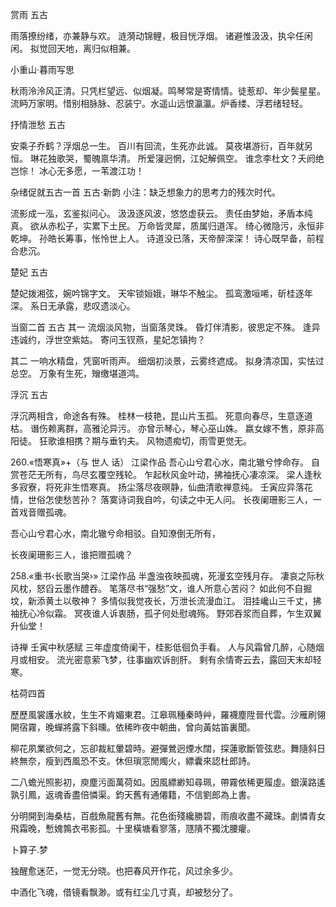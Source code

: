  赏雨  五古

雨落撩纷绪，亦兼静与欢。
涟漪动锦鲤，极目恍浮烟。
诸避惟汲汲，执伞任闲闲。
拟觉回天地，离归似相兼。

小重山·暮雨写思

 秋雨泠泠风正清。只凭栏望远、似烟凝。鸣琴常是寄情情。徒惹却、年少鬓星星。
 流眄万家明。惜别相脉脉、忍装宁。水遥山远恨瀛瀛。炉香缕、浮若绪轻轻。

抒情泄愁    五古

安乘子乔鹤？浮烟总一生。
百川有回流，生死亦此诚。
莫夜堪游衍，百年就另恒。
琳花独歌哭，蜀魄禀华清。
所爱寖迥惘，江妃解佩空。
谁念李杜文？夭阏绝岂悰！
冰心无多愿，一苇渡江功！

杂绪促就五古一首
          五古·新韵
小注：缺乏想象力的思考力的残次时代。

流影成一泓，玄鉴拟问心。
汲汲逐风波，悠悠虚获云。
责任由梦始，矛盾本纯真。
欲从赤松子，实累下土民。
万命皆灵犀，质属归道浑。
绮心微隐污，永恒非乾坤。
孙皓长筹事，怅怜世上人。
诗道没已落，天帝醉深深！
诗心既早备，前程合悲沉。

楚妃    五古

楚妃拨湘弦，婉吟锦字文。
天牢锁姮娥，琳华不触尘。
孤鸾激咺唏，斫桂逐年深。
系日无承露，悲叹遗淡心。

   当窗二首   五古
其一
流烟淡风物，当窗落灵珠。
昏灯伴清影，彼思定不殊。
逢异违诚约，浮世空紫姑。
寄问玉钗燕，星妃怎镇拘？

其二
一响水精盘，凭窗听雨声。
细烟初淡景，云雾终遮成。
拟身清凉国，实怯过总空。
万象有生死，矰缴堪道鸿。

浮沉    五古

浮沉两相含，命途各有殊。
桂林一枝艳，昆山片玉孤。
死意向春尽，生意逐道枯。
谮伤赖离群，高雅沦异污。
亦曾示琴心，琴心巫山姝。
嬴女嫁不售，原非高阳徒。
狂歌谁相携？期与垂钓夫。
风物遗痴切，雨雪更觉无。

260.«悟寒真»+（与 世人 话）
江梁作品
吾心山兮君心水，南北辙兮悖命存。
自赏苍茫无所有，鸟尽玄覆空残轮。
乍起秋风金叶动，拂袖抚心凄凉深。
梁人逢秋多寂寮，将死非生悟寒真。
扬尘落尽夜暝静，仙曲清歌禅意纯。
壬寅应异落花情，世俗怎使愁苦孙？
落寞诗词我自吟，句读之中无人问。
长夜阑珊影三人，一首戏音赠孤魂。



吾心山兮君心水，南北辙兮命相驳。自知潦倒无所有，

长夜阑珊影三人，谁把赠孤魂？

258.«重书‹长歌当哭›»
江梁作品
半盏浊夜映孤魂，死漫玄空残月存。
凄哀之际秋风枕，怒舀云墨作醴吞。
笔落尽书“强愁”文，谁人所意心苦闷？
如此何不自掘坟，新添黄土以敬神？
多情似我觉夜长，万泄长流漫血江。
泪挂巉山三千丈，拂袖抚心冷似霜。
冥夜谁人诉衷肠，孤孑何处慰魂殇。
野郊吞浆而自葬，乍生双翼升仙堂！

诗禅   壬寅中秋感赋 三年虚度倚阑干，桂影低徊负手看。 人与风霜曾几醉，心随烟月或相安。 流光密意萦飞梦，往事幽欢诉剖肝。 剩有余情寄云去，露回天末却轻寒。

枯荷四首

歷歷風裳護水紋，生生不肯媚東君。江皋珮種秦時艸，羅襪塵陞晉代雲。沙雁刷翎開宿霧，晚蟬將露下斜曛。依稀昨夜中朝曲，曾向黃姑笛裏聞。

柳花夙業欲何之，忘卻裁紅暈碧時。避彈鶯迥煙水闊，探蓮歌斷管弦悲。舞隨斜日終無奈，瘦到西風恐不支。休但瑣窓閒燭火，縹囊來認杜郎詩。

二八蟾光照影初，庾塵污面萬荷如。因風縹緲知尋珮，帶霧依稀更履虛。銀漢路遙孰引鳳，返魂香盡倍憐渠。鈞天舊有通僊籍，不信劉郎為上書。

分明開到海桑枯，百戲魚龍舊有無。花色銜殘纔勝碧，雨痕收盡不藏珠。劇憐青女飛霜晚，慙媿鶉衣弔影孤。十里橫塘看寥落，豗隤不獨沈腰癯。

卜算子.梦

独醒愈迷茫，一觉无分晓。也把春风开作花，风过余多少。

中酒化飞魂，借镜看飘渺。或有红尘几寸真，却被愁分了。